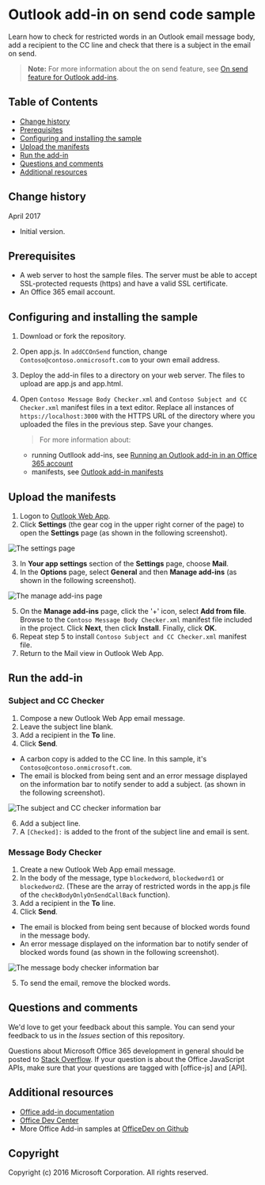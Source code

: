 # Outlook add-in on send code sample

Learn how to check for restricted words in an Outlook email message body, add a recipient to the CC line and check that there is a subject in the email on send.

>**Note:** For more information about the on send feature, see [On send feature for Outlook add-ins](https://dev.office.com/docs/add-ins/outlook/outlook-on-send-addins).

## Table of Contents
* [Change history](#change-history)
* [Prerequisites](#prerequisites)
* [Configuring and installing the sample](#configure)
* [Upload the manifests](#manifests)
* [Run the add-in](#test-the-add-in)
* [Questions and comments](#questions-and-comments)
* [Additional resources](#additional-resources)

## Change history

April 2017

* Initial version.

## Prerequisites

* A web server to host the sample files. The server must be able to accept SSL-protected requests (https) and have a valid SSL certificate.
* An Office 365 email account.

## Configuring and installing the sample

1. Download or fork the repository.
2. Open app.js. In  `addCCOnSend` function, change `Contoso@contoso.onmicrosoft.com` to your own email address.
2. Deploy the add-in files to a directory on your web server. The files to upload are app.js and app.html.
3. Open `Contoso Message Body Checker.xml` and `Contoso Subject and CC Checker.xml` manifest files in a text editor. Replace all instances of `https://localhost:3000` with the HTTPS URL of the directory where you uploaded the files in the previous step. Save your changes.

   >  For more information about:
   * running Outllook add-ins, see [Running an Outlook add-in in an Office 365 account](https://dev.outlook.com/MailAppsGettingStarted/GetStarted)
   * manifests, see [Outlook add-in manifests](https://dev.office.com/docs/add-ins/outlook/manifests/manifests)

## Upload the manifests

1. Logon to [Outlook Web App](https://outlook.office365.com).
2. Click **Settings** (the gear cog in the upper right corner of the page) to open the **Settings** page (as shown in the following screenshot).

  ![The settings page](./readme-images/block-on-send-settings.png)

3. In **Your app settings** section of the **Settings** page, choose **Mail**.
4. In the **Options** page, select **General** and then **Manage add-ins** (as shown in the following screenshot).

 ![The manage add-ins page](./readme-images/block-on-send-manage-addins.png)

5. On the **Manage add-ins** page, click the '+' icon, select **Add from file**. Browse to the `Contoso Message Body Checker.xml` manifest file included in the project. Click **Next**, then click **Install**. Finally, click **OK**.
6. Repeat step 5 to install `Contoso Subject and CC Checker.xml` manifest file.
7. Return to the Mail view in Outlook Web App.


## Run the add-in

### Subject and CC Checker

1. Compose a new Outlook Web App email message. 
2. Leave the subject line blank.
3. Add a recipient in the **To** line. 
4. Click **Send**. 

* A carbon copy is added to the CC line.  In this sample, it's `Contoso@contoso.onmicrosoft.com`.
* The email is blocked from being sent and an error message displayed on the information bar to notify sender to add a subject. (as shown in the following screenshot).  

 ![The subject and CC checker information bar](./readme-images/block-on-send-subject-cc-inforbar.png) 

6. Add a subject line.
7. A `[Checked]:` is added to the front of the subject line and email is sent.

### Message Body Checker

1. Create a new Outlook Web App email message. 
2. In the body of the message, type `blockedword`, `blockedword1`  or `blockedword2`.  (These are the array of restricted words in the app.js file of the `checkBodyOnlyOnSendCallBack` function).
3. Add a recipient in the **To** line. 
5. Click **Send**.  

* The email is blocked from being sent because of blocked words found in the message body.  
* An error message displayed on the information bar to notify sender of blocked words found (as shown in the following screenshot).  

 ![The message body checker information bar](./readme-images/block-on-send-body.png)

5. To send the email, remove the blocked words.

## Questions and comments

We'd love to get your feedback about this sample. You can send your feedback to us in the *Issues* section of this repository.

Questions about Microsoft Office 365 development in general should be posted to [Stack Overflow](http://stackoverflow.com/questions/tagged/office-js+API). If your question is about the Office JavaScript APIs, make sure that your questions are tagged with [office-js] and [API].

## Additional resources

* [Office add-in documentation](https://msdn.microsoft.com/en-us/library/office/jj220060.aspx)
* [Office Dev Center](http://dev.office.com/)
* More Office Add-in samples at [OfficeDev on Github](https://github.com/officedev)

## Copyright
Copyright (c) 2016 Microsoft Corporation. All rights reserved.

